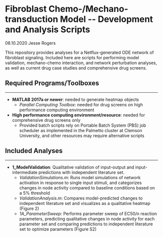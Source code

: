# Fibroblast Chemo-/Mechano-transduction Model -- Development and Analysis Scripts

08.10.2020 Jesse Rogers

This repository provides analyses for a Netflux-generated ODE network of fibroblast signaling. Included here are scripts for performing model validation, mechano-chemo interaction, and network perturbation analyses, as well as current drug case studies and comprehensive drug screens.

## Required Programs/Toolboxes

---

- **MATLAB 2017a or newer**: needed to generate heatmap objects
  - *Parallel Computing Toolbox*: needed for drug screens on high performance computing environment
- **High performance computing environment/resource**: needed for comprehensive drug screens only
  - Provided batch scripts rely on Portable Batch System (PBS) job scheduler as implemented in the Palmetto cluster at Clemson University, and other resources may require alternative scripts

## Included Analyses

---

- **1_ModelValidation**: Qualitative validation of input-output and input-intermediate predictions with independent literature set.
  - *ValidationSimulations.m*: Runs model simulations of network activation in response to single input stimuli, and categorizes changes in node activity compared to baseline conditions based on a 5% threshold
  - *ValidationAnalysis.m*: Compares model-predicted changes to independent literature set and visualizes as a qualitative heatmap (Figure 2)
  - *1A_ParameterSweep*: Performs parameter sweep of EC50/n reaction parameters, predicting qualitative changes in node activity for each parameter set and comparing predictions to independent literature set to optimize parameters (Figure S2)
  